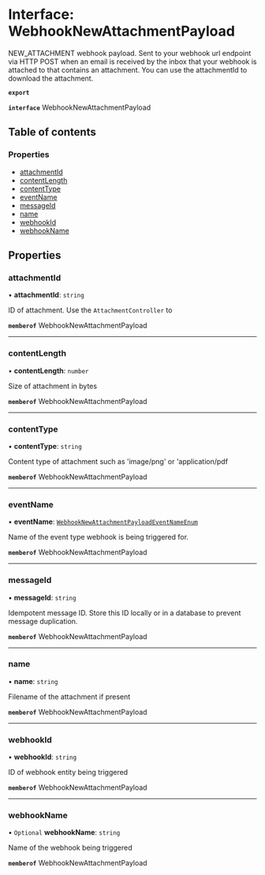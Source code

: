 # Interface: WebhookNewAttachmentPayload

NEW_ATTACHMENT webhook payload. Sent to your webhook url endpoint via HTTP POST when an email is received by the inbox that your webhook is attached to that contains an attachment. You can use the attachmentId to download the attachment.

**`export`**

**`interface`** WebhookNewAttachmentPayload

## Table of contents

### Properties

- [attachmentId](WebhookNewAttachmentPayload.md#attachmentid)
- [contentLength](WebhookNewAttachmentPayload.md#contentlength)
- [contentType](WebhookNewAttachmentPayload.md#contenttype)
- [eventName](WebhookNewAttachmentPayload.md#eventname)
- [messageId](WebhookNewAttachmentPayload.md#messageid)
- [name](WebhookNewAttachmentPayload.md#name)
- [webhookId](WebhookNewAttachmentPayload.md#webhookid)
- [webhookName](WebhookNewAttachmentPayload.md#webhookname)

## Properties

### attachmentId

• **attachmentId**: `string`

ID of attachment. Use the `AttachmentController` to

**`memberof`** WebhookNewAttachmentPayload

___

### contentLength

• **contentLength**: `number`

Size of attachment in bytes

**`memberof`** WebhookNewAttachmentPayload

___

### contentType

• **contentType**: `string`

Content type of attachment such as 'image/png' or 'application/pdf

**`memberof`** WebhookNewAttachmentPayload

___

### eventName

• **eventName**: [`WebhookNewAttachmentPayloadEventNameEnum`](../enums/WebhookNewAttachmentPayloadEventNameEnum.md)

Name of the event type webhook is being triggered for.

**`memberof`** WebhookNewAttachmentPayload

___

### messageId

• **messageId**: `string`

Idempotent message ID. Store this ID locally or in a database to prevent message duplication.

**`memberof`** WebhookNewAttachmentPayload

___

### name

• **name**: `string`

Filename of the attachment if present

**`memberof`** WebhookNewAttachmentPayload

___

### webhookId

• **webhookId**: `string`

ID of webhook entity being triggered

**`memberof`** WebhookNewAttachmentPayload

___

### webhookName

• `Optional` **webhookName**: `string`

Name of the webhook being triggered

**`memberof`** WebhookNewAttachmentPayload
